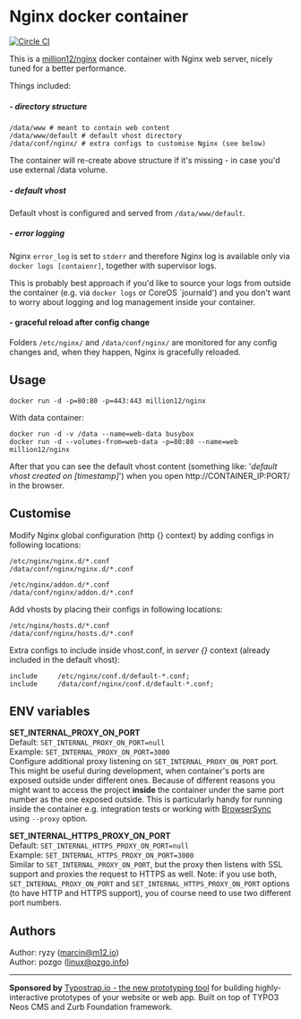 # Nginx docker container
[![Circle CI](https://circleci.com/gh/million12/docker-nginx.svg?style=svg)](https://circleci.com/gh/million12/docker-nginx)

This is a [million12/nginx](https://registry.hub.docker.com/u/million12/nginx/) docker container with Nginx web server, nicely tuned for a better performance.

Things included:

##### - directory structure
```
/data/www # meant to contain web content
/data/www/default # default vhost directory
/data/conf/nginx/ # extra configs to customise Nginx (see below)
```
The container will re-create above structure if it's missing - in case you'd use external /data volume.

##### - default vhost

Default vhost is configured and served from `/data/www/default`.

##### - error logging

Nginx `error_log` is set to `stderr` and therefore Nginx log is available only via `docker logs [contaienr]`, together with supervisor logs.

This is probably best approach if you'd like to source your logs from outside the container (e.g. via `docker logs` or CoreOS `journald') and you don't want to worry about logging and log management inside your container.

#### - graceful reload after config change

Folders `/etc/nginx/` and `/data/conf/nginx/` are monitored for any config changes and, when they happen, Nginx is gracefully reloaded.


## Usage

`docker run -d -p=80:80 -p=443:443 million12/nginx`

With data container:  
```
docker run -d -v /data --name=web-data busybox
docker run -d --volumes-from=web-data -p=80:80 --name=web million12/nginx
```

After that you can see the default vhost content (something like: '*default vhost created on [timestamp]*') when you open http://CONTAINER_IP:PORT/ in the browser.

## Customise

Modify Nginx global configuration (http {} context) by adding configs in following locations:  
```
/etc/nginx/nginx.d/*.conf
/data/conf/nginx/nginx.d/*.conf

/etc/nginx/addon.d/*.conf
/data/conf/nginx/addon.d/*.conf
```

Add vhosts by placing their configs in following locations:  
```
/etc/nginx/hosts.d/*.conf
/data/conf/nginx/hosts.d/*.conf
```

Extra configs to include inside vhost.conf, in *server {}* context (already included in the default vhost):  
```
include     /etc/nginx/conf.d/default-*.conf;
include     /data/conf/nginx/conf.d/default-*.conf;
```

## ENV variables

**SET_INTERNAL_PROXY_ON_PORT**  
Default: `SET_INTERNAL_PROXY_ON_PORT=null`  
Example: `SET_INTERNAL_PROXY_ON_PORT=3000`  
Configure additional proxy listening on `SET_INTERNAL_PROXY_ON_PORT` port.  
This might be useful during development, when container's ports are exposed outside under different ones. Because of different reasons you might want to access the project **inside** the container under the same port number as the one exposed outside. This is particularly handy for running inside the container e.g. integration tests or working with [BrowserSync](http://www.browsersync.io/) using `--proxy` option.

**SET_INTERNAL_HTTPS_PROXY_ON_PORT**  
Default: `SET_INTERNAL_HTTPS_PROXY_ON_PORT=null`  
Example: `SET_INTERNAL_HTTPS_PROXY_ON_PORT=3000`  
Similar to `SET_INTERNAL_PROXY_ON_PORT`, but the proxy then listens with SSL support and proxies the request to HTTPS as well. Note: if you use both, `SET_INTERNAL_PROXY_ON_PORT` and `SET_INTERNAL_HTTPS_PROXY_ON_PORT` options (to have HTTP and HTTPS support), you of course need to use two different port numbers.

## Authors

Author: ryzy (<marcin@m12.io>)  
Author: pozgo (<linux@ozgo.info>)

---

**Sponsored by** [Typostrap.io - the new prototyping tool](http://typostrap.io/) for building highly-interactive prototypes of your website or web app. Built on top of TYPO3 Neos CMS and Zurb Foundation framework.
